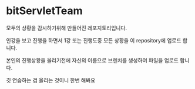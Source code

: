 # bitServletTeam

모두의 상황을 감시하기위해 만들어진 레포지토리입니다. 

인강을 보고 진행을 하면서 1강 또는 진행도중 모든 상황을 이 repository에 업로드 합니다. 

본인의 진행상황을 올리기전에 자신의 이름으로 브렌치를 생성하여 파일을 업로드 합니다. 

깃 연습하는 겸 올리는 것이니 한번 해봐요
